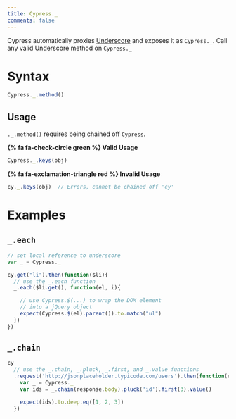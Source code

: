 ```yaml
---
title: Cypress._
comments: false
---
```


Cypress automatically proxies [Underscore](http://underscorejs.org/) and exposes it as `Cypress._`. Call any valid Underscore method on `Cypress._`

# Syntax

```javascript
Cypress._.method()
```

## Usage

`._.method()` requires being chained off `Cypress`.

**{% fa fa-check-circle green %} Valid Usage**

```javascript
Cypress._.keys(obj)
```

**{% fa fa-exclamation-triangle red %} Invalid Usage**

```javascript
cy._.keys(obj)  // Errors, cannot be chained off 'cy'
```

# Examples

## `_.each`

```javascript
// set local reference to underscore
var _ = Cypress._

cy.get("li").then(function($li){
  // use the _.each function
  _.each($li.get(), function(el, i){

    // use Cypress.$(...) to wrap the DOM element
    // into a jQuery object
    expect(Cypress.$(el).parent()).to.match("ul")
  })
})
```

## `_.chain`

```javascript
cy
  // use the _.chain, _.pluck, _.first, and _.value functions
  .request('http://jsonplaceholder.typicode.com/users').then(function(response){
    var _ = Cypress._
    var ids = _.chain(response.body).pluck('id').first(3).value()

    expect(ids).to.deep.eq([1, 2, 3])
  })
```
